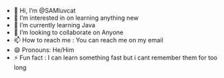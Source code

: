 - 👋 Hi, I’m @SAMluvcat
- 👀 I’m interested in on learning anything new
- 🌱 I’m currently learning Java
- 💞️ I’m looking to collaborate on Anyone
- 📫 How to reach me : You can reach me on my email
- 😄 Pronouns: He/Him
- ⚡ Fun fact : I can learn something fast but i cant remember them for too long

<!---
SAMluvcat/SAMluvcat is a ✨ special ✨ repository because its `README.md` (this file) appears on your GitHub profile.
You can click the Preview link to take a look at your changes.
--->
